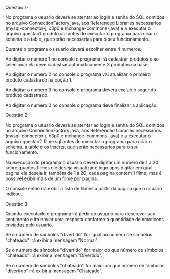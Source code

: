 Questão 1- 

No programa o usuario deverá se atentar ao login e senha do SQL contidos no arquivo ConnectionFactory.java, aos Referenced Libraries necessarios (mysql-connector-j, c3p0 e mchange-commons-java) e a executar o arquivo questao1.produto.sql antes de executar o programa para criar o schema e a table, que serão necessarias para o seu funcionamento. 

Durante o programa o usuario deverá escolher entre 4 numeros. 

Ao digitar o numero 1 no console o programa irá cadastrar produtos e ao selecionar ela deve cadastrar automaticamente 3 produtos na base. 

Ao digitar o numero 2 no console o programa vai atualizar o primeiro produto cadastrado na opção 1.

Ao digitar o numero 3 no console o programa deverá excluir o segundo produto cadastrado.

Ao digitar o numero 0 no console o programa deve finalizar a aplicação.




Questão 2-

No programa o usuario deverá se atentar ao login e senha do SQL contidos no arquivo ConnectionFactory.java, aos Referenced Libraries necessarios (mysql-connector-j, c3p0 e mchange-commons-java) e a executar o arquivo questao2.filme.sql antes de executar o programa para criar o schema, a table e os inserts, que serão necessarios para o seu funcionamento.

Na execução do programa o usuario deverá digitar um numero de 1 a 20 sobre quantos filmes ele deseja visualizar e logo após digitar em qual pagina ele deseja ir, também de 1 a 20, cada pagina contem 1 filme, mas é possivel exibir mais de um filme por pagina.

O console então irá exibir a lista de filmes a partir da pagina que o usuario indicou.




Questão 3-

Quando executado o programa irá pedir ao usuario para descrever seu sentimento e irá enviar uma resposta conforme a quantidade de emoticons enviadas pelo usuario.

Se o número de símbolos "divertido" for igual ao número de símbolos "chateado" irá exibir a mensagem "Normal".

Se o número de símbolos "divertido" for maior do que número de símbolos "chateado" irá exibir a mensagem "Divertido".

Se o número de símbolos "chateado" for maior do que número de símbolos "divertido" irá exibir a mensagem "Chateado".
